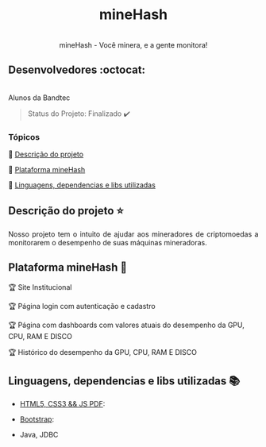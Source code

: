 <h1 align="center"> mineHash </h1>

<p align="center">
  <br> mineHash - Você minera, e a gente monitora! 
</p>

## Desenvolvedores :octocat:

<p >
  <br> Alunos da Bandtec 
</p>

> Status do Projeto: Finalizado :heavy_check_mark:

### Tópicos 

:small_blue_diamond: [Descrição do projeto](#descrição-do-projeto-star)

:small_blue_diamond: [Plataforma mineHash](#plataforma-minehash-checkered-flag)

:small_blue_diamond: [Linguagens, dependencias e libs utilizadas ](#linguagens-dependencias-e-libs-utilizadas-books)

## Descrição do projeto :star:
<p align="justify"> 
Nosso projeto tem o intuito de
ajudar aos mineradores de criptomoedas 
a monitorarem o desempenho de suas 
máquinas mineradoras.</p>

## Plataforma mineHash :checkered_flag:

:trophy: Site Institucional

:trophy: Página login com autenticação e cadastro 

:trophy: Página com dashboards com valores atuais do desempenho da GPU, CPU, RAM E DISCO

:trophy: Histórico do desempenho da GPU, CPU, RAM E DISCO


## Linguagens, dependencias e libs utilizadas :books:

- [HTML5, CSS3 && JS PDF](https://www.caelum.com.br/download/caelum-html-css-javascript.pdf): 

- [Bootstrap](https://getbootstrap.com.br/): 

- Java, JDBC